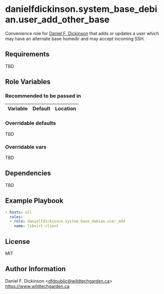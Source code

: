 # danielfdickinson.system_base_debian.user_add_other_base

Convenience role for [Daniel F. Dickinson](https://www.wildtechgarden.ca/about/)
that adds or updates a user which may have an alternate base homedir and may
accept incoming SSH.

## Requirements

TBD

## Role Variables

### Recommended to be passed in

|      Variable      | Default                  | Location                     |
|--------------------|--------------------------|------------------------------|

### Overridable defaults

TBD

### Overridable vars

TBD

## Dependencies

TBD

## Example Playbook

``` yaml
- hosts: all
  roles:
  - role: danielfdickinson.system_base_debian.user_add
    name: libvirt-client
```

## License

MIT

## Author Information

Daniel F. Dickinson \<dfdpublic@wildtechgarden.ca>
<https://www.wildtechgarden.ca>
